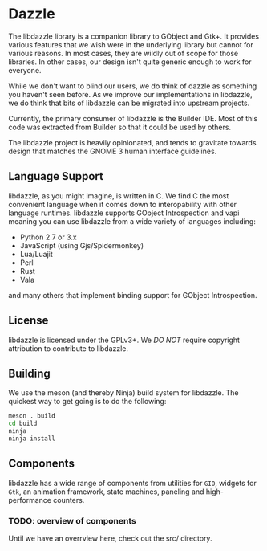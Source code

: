 # Dazzle

The libdazzle library is a companion library to GObject and Gtk+.
It provides various features that we wish were in the underlying library but cannot for various reasons.
In most cases, they are wildly out of scope for those libraries.
In other cases, our design isn't quite generic enough to work for everyone.

While we don't want to blind our users, we do think of dazzle as something you haven't seen before.
As we improve our implementations in libdazzle, we do think that bits of libdazzle can be migrated into upstream projects.

Currently, the primary consumer of libdazzle is the Builder IDE.
Most of this code was extracted from Builder so that it could be used by others.

The libdazzle project is heavily opinionated, and tends to gravitate towards design that matches the GNOME 3 human interface guidelines.

## Language Support

libdazzle, as you might imagine, is written in C.
We find C the most convenient language when it comes down to interopability with other language runtimes.
libdazzle supports GObject Introspection and vapi meaning you can use libdazzle from a wide variety of languages including:

 - Python 2.7 or 3.x
 - JavaScript (using Gjs/Spidermonkey)
 - Lua/Luajit
 - Perl
 - Rust
 - Vala

and many others that implement binding support for GObject Introspection.

## License

libdazzle is licensed under the GPLv3+.
We *DO NOT* require copyright attribution to contribute to libdazzle.

## Building

We use the meson (and thereby Ninja) build system for libdazzle.
The quickest way to get going is to do the following:

```sh
meson . build
cd build
ninja
ninja install
```

## Components

libdazzle has a wide range of components from utilities for `GIO`, widgets for `Gtk`, an animation framework, state machines, paneling and high-performance counters.

### TODO: overview of components

Until we have an overrview here, check out the src/ directory.

